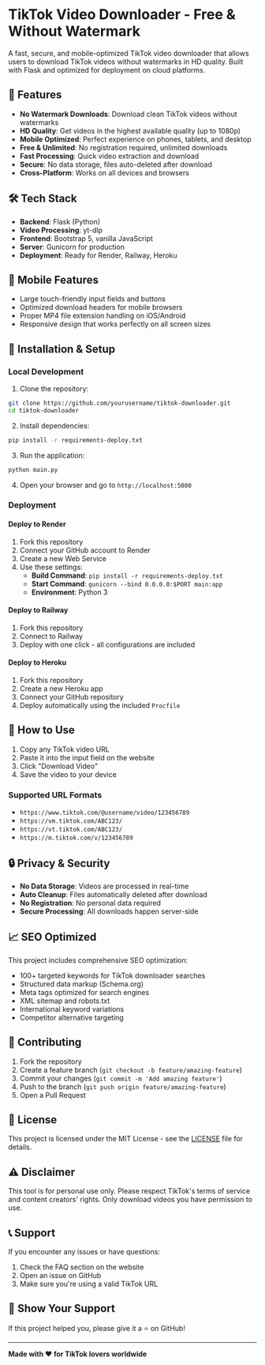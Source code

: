 # TikTok Video Downloader - Free & Without Watermark

A fast, secure, and mobile-optimized TikTok video downloader that allows users to download TikTok videos without watermarks in HD quality. Built with Flask and optimized for deployment on cloud platforms.

## 🚀 Features

- **No Watermark Downloads**: Download clean TikTok videos without watermarks
- **HD Quality**: Get videos in the highest available quality (up to 1080p)
- **Mobile Optimized**: Perfect experience on phones, tablets, and desktop
- **Free & Unlimited**: No registration required, unlimited downloads
- **Fast Processing**: Quick video extraction and download
- **Secure**: No data storage, files auto-deleted after download
- **Cross-Platform**: Works on all devices and browsers

## 🛠️ Tech Stack

- **Backend**: Flask (Python)
- **Video Processing**: yt-dlp
- **Frontend**: Bootstrap 5, vanilla JavaScript
- **Server**: Gunicorn for production
- **Deployment**: Ready for Render, Railway, Heroku

## 📱 Mobile Features

- Large touch-friendly input fields and buttons
- Optimized download headers for mobile browsers
- Proper MP4 file extension handling on iOS/Android
- Responsive design that works perfectly on all screen sizes

## 🔧 Installation & Setup

### Local Development

1. Clone the repository:
```bash
git clone https://github.com/yourusername/tiktok-downloader.git
cd tiktok-downloader
```

2. Install dependencies:
```bash
pip install -r requirements-deploy.txt
```

3. Run the application:
```bash
python main.py
```

4. Open your browser and go to `http://localhost:5000`

### Deployment

#### Deploy to Render

1. Fork this repository
2. Connect your GitHub account to Render
3. Create a new Web Service
4. Use these settings:
   - **Build Command**: `pip install -r requirements-deploy.txt`
   - **Start Command**: `gunicorn --bind 0.0.0.0:$PORT main:app`
   - **Environment**: Python 3

#### Deploy to Railway

1. Fork this repository
2. Connect to Railway
3. Deploy with one click - all configurations are included

#### Deploy to Heroku

1. Fork this repository
2. Create a new Heroku app
3. Connect your GitHub repository
4. Deploy automatically using the included `Procfile`

## 🎯 How to Use

1. Copy any TikTok video URL
2. Paste it into the input field on the website
3. Click "Download Video"
4. Save the video to your device

### Supported URL Formats

- `https://www.tiktok.com/@username/video/123456789`
- `https://vm.tiktok.com/ABC123/`
- `https://vt.tiktok.com/ABC123/`
- `https://m.tiktok.com/v/123456789`

## 🔒 Privacy & Security

- **No Data Storage**: Videos are processed in real-time
- **Auto Cleanup**: Files automatically deleted after download
- **No Registration**: No personal data required
- **Secure Processing**: All downloads happen server-side

## 📈 SEO Optimized

This project includes comprehensive SEO optimization:

- 100+ targeted keywords for TikTok downloader searches
- Structured data markup (Schema.org)
- Meta tags optimized for search engines
- XML sitemap and robots.txt
- International keyword variations
- Competitor alternative targeting

## 🤝 Contributing

1. Fork the repository
2. Create a feature branch (`git checkout -b feature/amazing-feature`)
3. Commit your changes (`git commit -m 'Add amazing feature'`)
4. Push to the branch (`git push origin feature/amazing-feature`)
5. Open a Pull Request

## 📄 License

This project is licensed under the MIT License - see the [LICENSE](LICENSE) file for details.

## ⚠️ Disclaimer

This tool is for personal use only. Please respect TikTok's terms of service and content creators' rights. Only download videos you have permission to use.

## 📞 Support

If you encounter any issues or have questions:

1. Check the FAQ section on the website
2. Open an issue on GitHub
3. Make sure you're using a valid TikTok URL

## 🌟 Show Your Support

If this project helped you, please give it a ⭐ on GitHub!

---

**Made with ❤️ for TikTok lovers worldwide**